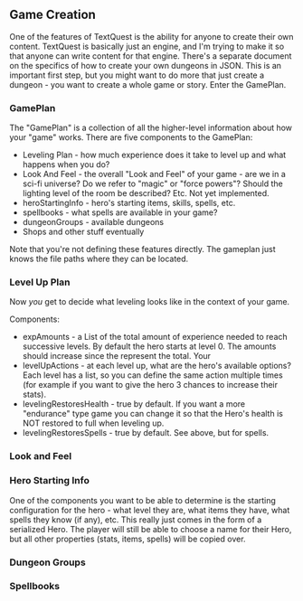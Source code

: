 ## Game Creation

One of the features of TextQuest is the ability for anyone to create their own content. TextQuest is basically just an engine, and I'm trying to make it so that anyone can write content for that engine. There's a separate document on the specifics of how to create your own dungeons in JSON. This is an important first step, but you might want to do more that just create a dungeon - you want to create a whole game or story. Enter the GamePlan.

### GamePlan

The "GamePlan" is a collection of all the higher-level information about how your "game" works. There are five components to the GamePlan:
	
* Leveling Plan - how much experience does it take to level up and what happens when you do?
* Look And Feel - the overall "Look and Feel" of your game - are we in a sci-fi universe? Do we refer to "magic" or "force powers"? Should the lighting level of the room be described? Etc. Not yet implemented.
* heroStartingInfo - hero's starting items, skills, spells, etc.
* spellbooks - what spells are available in your game?
* dungeonGroups - available dungeons
* Shops and other stuff eventually

Note that you're not defining these features directly. The gameplan just knows the file paths where they can be located. 

### Level Up Plan

Now *you* get to decide what leveling looks like in the context of your game.
	
Components:
* expAmounts - a List of the total amount of experience needed to reach successive levels. By default the hero starts at level 0. The amounts should increase since the represent the total. Your
* levelUpActions - at each level up, what are the hero's available options? Each level has a list, so you can define the same action multiple times (for example if you want to give the hero 3 chances to increase their stats). 
* levelingRestoresHealth - true by default. If you want a more "endurance" type game you can change it so that the Hero's health is NOT restored to full when leveling up.
* levelingRestoresSpells - true by default. See above, but for spells.

### Look and Feel

### Hero Starting Info

One of the components you want to be able to determine is the starting configuration for the hero - what level they are, what items they have, what spells they know (if any), etc. This really just comes in the form of a serialized Hero. The player will still be able to choose a name for their Hero, but all other properties (stats, items, spells) will be copied over.

### Dungeon Groups

### Spellbooks